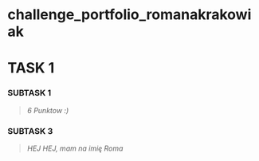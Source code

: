 # challenge_portfolio_romanakrakowiak

# TASK 1
### SUBTASK 1
>_6 Punktow :)_
### SUBTASK 3
>_HEJ HEJ, mam na imię Roma_
